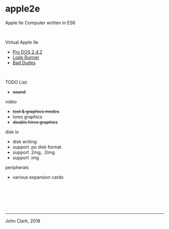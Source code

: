 # apple2e
Apple IIe Computer written in ES6

&nbsp;

Virtual Apple IIe
 - <a target="_blank" href="https://inindev.github.io/apple2e/index.html?u1=https://s3.us-east-2.amazonaws.com/apple2e/ProDOS_2_4_2.dsk">Pro DOS 2.4.2</a>
 - <a target="_blank" href="https://inindev.github.io/apple2e/index.html?u1=https://s3.us-east-2.amazonaws.com/apple2e/lode_runner.dsk">Lode Runner</a>
 - <a target="_blank" href="https://inindev.github.io/apple2e/index.html?u1=https://s3.us-east-2.amazonaws.com/apple2e/bad_dudes.dsk">Bad Dudes</a>

&nbsp;

TODO List:

- ~~sound~~

video
 - ~~text & graphics modes~~
 - lores graphics
 - ~~double hires graphics~~

disk io
 - disk writing
 - support .po disk format
 - support .2mg, .2img
 - support .img

peripherals
 - various expansion cards

&nbsp;

&nbsp;

&nbsp;

---

John Clark, 2018
